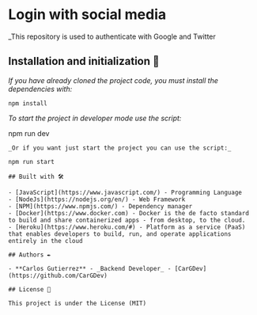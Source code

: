 # Login with social media

_This repository is used to authenticate with Google and Twitter

## Installation and initialization 🔧

_If you have already cloned the project code, you must install the dependencies with:_
```
npm install
```
_To start the project in developer mode use the script:_

npm run dev
```
_Or if you want just start the project you can use the script:_

npm run start

## Built with 🛠️

- [JavaScript](https://www.javascript.com/) - Programming Language
- [NodeJs](https://nodejs.org/en/) - Web Framework
- [NPM](https://www.npmjs.com/) - Dependency manager
- [Docker](https://www.docker.com) - Docker is the de facto standard to build and share containerized apps - from desktop, to the cloud. 
- [Heroku](https://www.heroku.com/#) - Platform as a service (PaaS) that enables developers to build, run, and operate applications entirely in the cloud

## Authors ✒️

- **Carlos Gutierrez** - _Backend Developer_ - [CarGDev](https://github.com/CarGDev)

## License 📄

This project is under the License (MIT)

